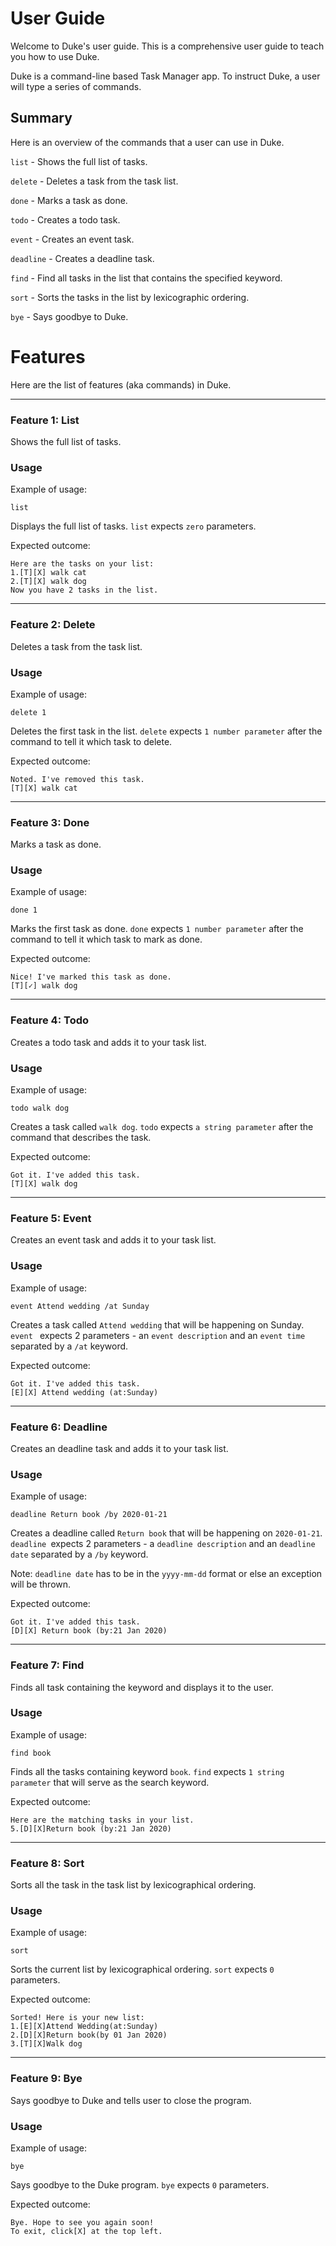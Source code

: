 # User Guide

Welcome to Duke's user guide. This is a comprehensive user guide to teach you how to use Duke.

Duke is a command-line based Task Manager app. To instruct Duke, a user will type a series of commands.


## Summary 

Here is an overview of the commands that a user can use in Duke. 

`list` - Shows the full list of tasks. 

`delete` - Deletes a task from the task list.

`done` - Marks a task as done. 

`todo` - Creates a todo task. 

`event` - Creates an event task. 

`deadline` - Creates a deadline task.

`find` - Find all tasks in the list that contains the specified keyword. 

`sort` - Sorts the tasks in the list by lexicographic ordering.

`bye` - Says goodbye to Duke. 


# Features 

Here are the list of features (aka commands) in Duke.

<hr/>

### Feature 1: List 

Shows the full list of tasks.

### Usage

Example of usage: 

`list` 

Displays the full list of tasks. `list` expects `zero` parameters. 

Expected outcome:

```
Here are the tasks on your list:
1.[T][X] walk cat
2.[T][X] walk dog
Now you have 2 tasks in the list.
```

<hr/>

### Feature 2: Delete 

Deletes a task from the task list.

### Usage

Example of usage:

`delete 1` 

Deletes the first task in the list. `delete` expects `1 number parameter` after the command to tell it 
which task to delete. 

Expected outcome:

``` 
Noted. I've removed this task. 
[T][X] walk cat 
```
<hr/>

### Feature 3: Done

Marks a task as done.

### Usage

Example of usage:

`done 1` 

Marks the first task as done. `done` expects `1 number parameter` after the command to tell it which 
task to mark as done. 

Expected outcome:

``` 
Nice! I've marked this task as done. 
[T][✓] walk dog 
```
<hr/>

### Feature 4: Todo 

Creates a todo task and adds it to your task list. 

### Usage

Example of usage:

`todo walk dog` 

Creates a task called `walk dog`. `todo` expects `a string parameter` after the command that describes
the task.

Expected outcome:

``` 
Got it. I've added this task. 
[T][X] walk dog 
```
<hr/>

### Feature 5: Event

Creates an event task and adds it to your task list.

### Usage

Example of usage:

`event Attend wedding /at Sunday ` 

Creates a task called `Attend wedding` that will be happening on Sunday. `event ` 
expects 2 parameters - an `event description` and an `event time` separated by a `/at` keyword. 


Expected outcome:

``` 
Got it. I've added this task. 
[E][X] Attend wedding (at:Sunday) 
```
<hr/>

### Feature 6: Deadline

Creates an deadline task and adds it to your task list.

### Usage

Example of usage:

`deadline Return book /by 2020-01-21 ` 

Creates a deadline called `Return book` that will be happening on `2020-01-21`. 
`deadline `expects 2 parameters - a `deadline description` and an `deadline date` separated by a `/by` keyword.

Note: `deadline date` has to be in the `yyyy-mm-dd` format or else an exception will be thrown. 

Expected outcome:

``` 
Got it. I've added this task. 
[D][X] Return book (by:21 Jan 2020) 
```

<hr/> 

### Feature 7: Find

Finds all task containing the keyword and displays it to the user. 

### Usage

Example of usage:

`find book` 

Finds all the tasks containing keyword `book`. `find` expects `1 string parameter` that will serve as the search keyword.

Expected outcome:

``` 
Here are the matching tasks in your list. 
5.[D][X]Return book (by:21 Jan 2020) 
```

<hr/> 

### Feature 8: Sort

Sorts all the task in the task list by lexicographical ordering. 

### Usage

Example of usage:

`sort`

Sorts the current list by lexicographical ordering. `sort` expects `0` parameters.

Expected outcome:

``` 
Sorted! Here is your new list: 
1.[E][X]Attend Wedding(at:Sunday)
2.[D][X]Return book(by 01 Jan 2020)
3.[T][X]Walk dog
```
<hr/> 

### Feature 9: Bye

Says goodbye to Duke and tells user to close the program. 

### Usage

Example of usage:

`bye`

Says goodbye to the Duke program. `bye` expects `0` parameters.

Expected outcome:

``` 
Bye. Hope to see you again soon! 
To exit, click[X] at the top left. 
```
